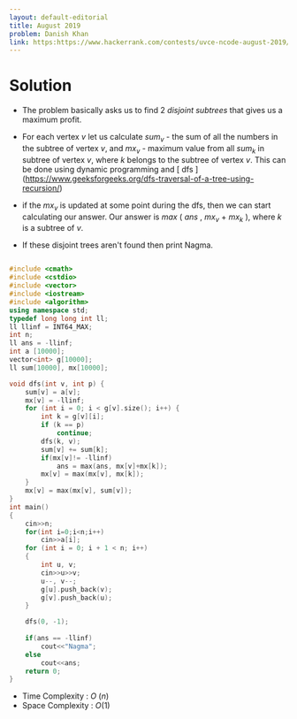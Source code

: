 ```yaml
---
layout: default-editorial
title: August 2019
problem: Danish Khan
link: https:https://www.hackerrank.com/contests/uvce-ncode-august-2019/challenges/danish-khan
---
```

# Solution

* The problem basically asks us to find $2$ $disjoint$ $subtrees$ that gives us a maximum profit.

* For each vertex $v$ let us calculate $sum_{v}$ - the sum of all the numbers in the subtree of vertex $v$, and $mx_{v}$ - maximum value from all $sum_{k}$ in subtree of vertex $v$, where $k$ belongs to the subtree of vertex $v$. This can be done using dynamic programming and [ dfs ] (https://www.geeksforgeeks.org/dfs-traversal-of-a-tree-using-recursion/)

* if the $mx_{v}$ is updated at some point during the dfs, then we can start calculating our answer. Our answer is $max$ $($ $ans$ $,$ $mx_{v}$ + $mx_{k}$ $)$, where $k$ is a subtree of $v$.

* If these disjoint trees aren't found then print Nagma.

 


~~~cpp

#include <cmath>
#include <cstdio>
#include <vector>
#include <iostream>
#include <algorithm>
using namespace std;
typedef long long int ll;
ll llinf = INT64_MAX;
int n;
ll ans = -llinf;
int a [10000];
vector<int> g[10000];
ll sum[10000], mx[10000];

void dfs(int v, int p) {
    sum[v] = a[v];
    mx[v] = -llinf;
    for (int i = 0; i < g[v].size(); i++) {
        int k = g[v][i];
        if (k == p)
            continue;
        dfs(k, v);
        sum[v] += sum[k];
        if(mx[v]!= -llinf)
            ans = max(ans, mx[v]+mx[k]);
        mx[v] = max(mx[v], mx[k]);
    }
    mx[v] = max(mx[v], sum[v]);
}
int main() 
{
    cin>>n;
    for(int i=0;i<n;i++)
        cin>>a[i];
    for (int i = 0; i + 1 < n; i++) 
    {
        int u, v;
        cin>>u>>v;
        u--, v--;
        g[u].push_back(v);
        g[v].push_back(u);
    }

    dfs(0, -1);
  
    if(ans == -llinf)
        cout<<"Nagma";
    else
        cout<<ans;
    return 0;
}

~~~
* Time Complexity : $O$ $(n)$ 
* Space Complexity : $O(1)$
